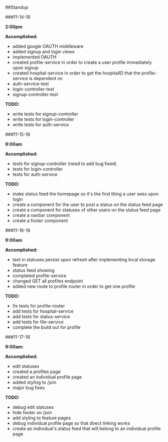 ##Standup

###11-14-16

**2:00pm**

**Accomplished:**
* added google OAUTH middleware
* added signup and login views
* implemented OAUTH
* created profile-service in order to create a user profile immediately upon signup
* created hospital-service in order to get the hospitalID that the profile-service is dependent on
* auth-service-test
* login-controller-test
* signup-controller-test

**TODO:**
* write tests for signup-controller
* write tests for login-controller
* write tests for auth-service


###11-15-16

**9:00am**

**Accomplished:**
* tests for signup-controller (need to add bug fixed)
* tests for login-controller
* tests for auth-service

**TODO:**
* make status feed the homepage so it's the first thing a user sees upon login
* create a component for the user to post a status on the status feed page
* create a component for statuses of other users on the status feed page
* create a navbar component
* create a footer component


###11-16-16

**9:00am**

**Accomplished:**
* text in statuses persist upon refresh after implementing local storage feature
* status feed showing
* completed profile-service
* changed GET all profiles endpoint
* added new route to profile router in order to get one profile

**TODO:**
* fix tests for profile-router
* add tests for hospital-service
* add tests for status-service
* add tests for file-service
* complete the build out for profile


###11-17-16

**9:00am:**

**Accomplished:**
* edit statuses
* created a profiles page
* created an individual profile page
* added styling to /join
* major bug fixes

**TODO:**
* debug edit statuses
* hide footer on /join
* add styling to feature pages
* debug individual profile page so that direct linking works
* create an individual's status feed that will belong to an individual profile page
